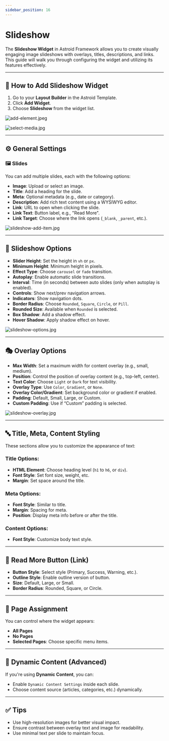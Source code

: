 ```yaml
---
sidebar_position: 16
---
```


# Slideshow

The **Slideshow Widget** in Astroid Framework allows you to create visually engaging image slideshows with overlays, titles, descriptions, and links. This guide will walk you through configuring the widget and utilizing its features effectively.

---

## 📌 How to Add Slideshow Widget

1. Go to your **Layout Builder** in the Astroid Template.
2. Click **Add Widget**.
3. Choose **Slideshow** from the widget list.

![add-element.jpeg](../../static/img/widgets/add-element.jpeg)

![select-media.jpg](../../static/img/widgets/select-media.jpg)

---

## ⚙️ General Settings

### 🖼️ Slides
You can add multiple slides, each with the following options:

- **Image**: Upload or select an image.
- **Title**: Add a heading for the slide.
- **Meta**: Optional metadata (e.g., date or category).
- **Description**: Add rich text content using a WYSIWYG editor.
- **Link**: URL to open when clicking the slide.
- **Link Text**: Button label, e.g., "Read More".
- **Link Target**: Choose where the link opens (`_blank`, `_parent`, etc.).

![slideshow-add-item.jpg](../../static/img/widgets/slideshow-add-item.jpg)

---

## 🎨 Slideshow Options

- **Slider Height**: Set the height in `vh` or `px`.
- **Minimum Height**: Minimum height in pixels.
- **Effect Type**: Choose `carousel` or `fade` transition.
- **Autoplay**: Enable automatic slide transitions.
- **Interval**: Time (in seconds) between auto slides (only when autoplay is enabled).
- **Controls**: Show next/prev navigation arrows.
- **Indicators**: Show navigation dots.
- **Border Radius**: Choose `Rounded`, `Square`, `Circle`, or `Pill`.
- **Rounded Size**: Available when `Rounded` is selected.
- **Box Shadow**: Add a shadow effect.
- **Hover Shadow**: Apply shadow effect on hover.

![slideshow-options.jpg](../../static/img/widgets/slideshow-options.jpg)

---

## 🎭 Overlay Options

- **Max Width**: Set a maximum width for content overlay (e.g., small, medium).
- **Position**: Control the position of overlay content (e.g., top-left, center).
- **Text Color**: Choose `Light` or `Dark` for text visibility.
- **Overlay Type**: Use `Color`, `Gradient`, or `None`.
- **Overlay Color/Gradient**: Set background color or gradient if enabled.
- **Padding**: Default, Small, Large, or Custom.
- **Custom Padding**: Use if “Custom” padding is selected.

![slideshow-overlay.jpg](../../static/img/widgets/slideshow-overlay.jpg)

---

## 🔤 Title, Meta, Content Styling

These sections allow you to customize the appearance of text:

### Title Options:
- **HTML Element**: Choose heading level (`h1` to `h6`, or `div`).
- **Font Style**: Set font size, weight, etc.
- **Margin**: Set space around the title.

### Meta Options:
- **Font Style**: Similar to title.
- **Margin**: Spacing for meta.
- **Position**: Display meta info before or after the title.

### Content Options:
- **Font Style**: Customize body text style.

---

## 🔘 Read More Button (Link)

- **Button Style**: Select style (Primary, Success, Warning, etc.).
- **Outline Style**: Enable outline version of button.
- **Size**: Default, Large, or Small.
- **Border Radius**: Rounded, Square, or Circle.

---

## 📄 Page Assignment

You can control where the widget appears:
- **All Pages**
- **No Pages**
- **Selected Pages**: Choose specific menu items.

---

## 🔄 Dynamic Content (Advanced)

If you're using **Dynamic Content**, you can:
- Enable `Dynamic Content Settings` inside each slide.
- Choose content source (articles, categories, etc.) dynamically.

---

## ✅ Tips

- Use high-resolution images for better visual impact.
- Ensure contrast between overlay text and image for readability.
- Use minimal text per slide to maintain focus.